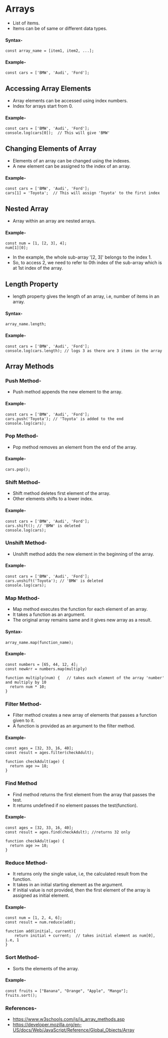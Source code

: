 # Arrays

- List of items.
- Items can be of same or different data types.

#### Syntax-
	const array_name = [item1, item2, ...]; 

#### Example-
	const cars = ['BMW', 'Audi', 'Ford'];

## Accessing Array Elements

- Array elements can be accessed using index numbers.
- Index for arrays start from 0.

#### Example-
	const cars = ['BMW', 'Audi', 'Ford'];
	console.log(cars[0]);  // This will give 'BMW'

## Changing Elements of Array

- Elements of an array can be changed using the indexes.
- A new element can be assigned to the index of an array.

#### Example-
	const cars = ['BMW', 'Audi', 'Ford'];
	cars[1] = 'Toyota';  // This will assign 'Toyota' to the first index

## Nested Array

- Array within an array are nested arrays.

#### Example-
	const num = [1, [2, 3], 4];
	num[1][0];

- In the example, the whole sub-array '[2, 3]' belongs to the index 1.
- So, to access 2, we need to refer to 0th index of the sub-array which is at 1st index of the array.

## Length Property
- length property gives the length of an array, i.e, number of items in an array.

#### Syntax-
	array_name.length;

#### Example-
	const cars = ['BMW', 'Audi', 'Ford'];
	console.log(cars.length); // logs 3 as there are 3 items in the array

## Array Methods

### Push Method-
- Push method appends the new element to the array.

#### Example-
	const cars = ['BMW', 'Audi', 'Ford'];
	cars.push('Toyota'); // 'Toyota' is added to the end
	console.log(cars);

### Pop Method-
- Pop method removes an element from the end of the array.

#### Example-
	cars.pop();

### Shift Method-
- Shift method deletes first element of the array.
- Other elements shifts to a lower index.

#### Example-
	const cars = ['BMW', 'Audi', 'Ford'];
	cars.shift(); // 'BMW' is deleted 
	console.log(cars);

### Unshift Method-
- Unshift method adds the new element in the beginning of the array.
 
#### Example-
	const cars = ['BMW', 'Audi', 'Ford'];
	cars.unshift('Toyota'); // 'BMW' is deleted 
	console.log(cars);
	
### Map Method-
- Map method executes the function for each element of an array.
- It takes a function as an argument.
- The original array remains same and it gives new array as a result.
#### Syntax-
	array_name.map(function_name);
#### Example- 
	const numbers = [65, 44, 12, 4];
	const newArr = numbers.map(multiply)

	function multiply(num) {   // takes each element of the array 'number' and multiply by 10
	  return num * 10;
	}

### Filter Method-
- Filter method creates a new array of elements that passes a function given to it.
- A function is provided as an argument to the filter method.
#### Example-
	const ages = [32, 33, 16, 40];
	const result = ages.filter(checkAdult);

	function checkAdult(age) {
	  return age >= 18;
	}
	
### Find Method
- Find method returns the first element from the array that passes the test.
- It returns undefined if no element passes the test(function).
#### Example-
	const ages = [32, 33, 16, 40];
	const result = ages.find(checkAdult); //returns 32 only 

	function checkAdult(age) {
	  return age >= 18;
	}

### Reduce Method- 
- It returns only the single value, i.e, the calculated result from the function.
- It takes in an initial starting element as the argument.
- If initial value is not provided, then the first element of the array is assigned as initial element.
#### Example-
	const num = [1, 2, 4, 6];
	const result = num.reduce(add);

	function add(initial, current){ 
	    return initial + current;  // takes initial element as num[0], i.e, 1
	}
	
### Sort Method-
- Sorts the elements of the array.
#### Example-
	const fruits = ["Banana", "Orange", "Apple", "Mango"];
	fruits.sort();

### References-
- https://www.w3schools.com/js/js_array_methods.asp
- https://developer.mozilla.org/en-US/docs/Web/JavaScript/Reference/Global_Objects/Array

